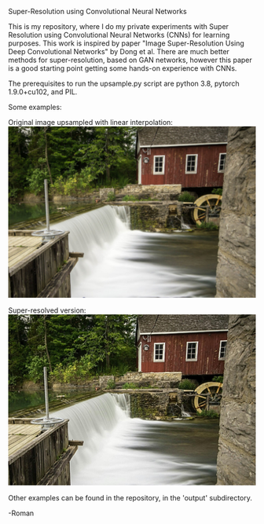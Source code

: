 Super-Resolution using Convolutional Neural Networks


This is my repository, where I do my private experiments with Super Resolution using Convolutional Neural Networks (CNNs) for learning purposes. This work is inspired by paper "Image Super-Resolution Using Deep Convolutional Networks" by Dong et al. There are much better methods for super-resolution, based on GAN networks, however this paper is a good starting point getting some hands-on experience with CNNs.

The prerequisites to run the upsample.py script are python 3.8, pytorch 1.9.0+cu102, and PIL.

Some examples:

Original image upsampled with linear interpolation:
![linear interpolation](https://github.com/romanowicz/SuperRes/blob/master/output/waterfall_lr_linear.jpg?raw=true)

Super-resolved version:
![linear interpolation](https://github.com/romanowicz/SuperRes/blob/master/output/waterfall_lr_srcnn_3.jpg?raw=true)

Other examples can be found in the repository, in the 'output' subdirectory.

-Roman


